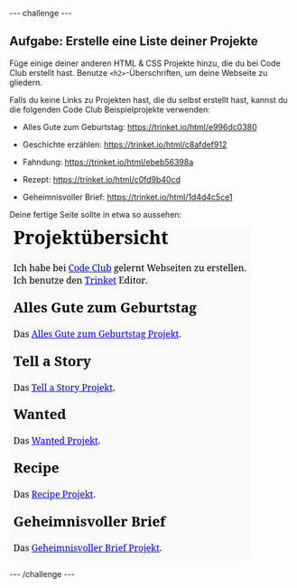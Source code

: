 \--- challenge \---

## Aufgabe: Erstelle eine Liste deiner Projekte

Füge einige deiner anderen HTML & CSS Projekte hinzu, die du bei Code Club erstellt hast. Benutze `<h2>`-Überschriften, um deine Webseite zu gliedern.

Falls du keine Links zu Projekten hast, die du selbst erstellt hast, kannst du die folgenden Code Club Beispielprojekte verwenden:

+ Alles Gute zum Geburtstag: <https://trinket.io/html/e996dc0380>

+ Geschichte erzählen: <https://trinket.io/html/c8afdef912>

+ Fahndung: <https://trinket.io/html/ebeb56398a>

+ Rezept: <https://trinket.io/html/c0fd9b40cd>

+ Geheimnisvoller Brief: <https://trinket.io/html/1d4d4c5ce1>

Deine fertige Seite sollte in etwa so aussehen:

![Screenshot](images/showcase-h2-projects.png)

\--- /challenge \---